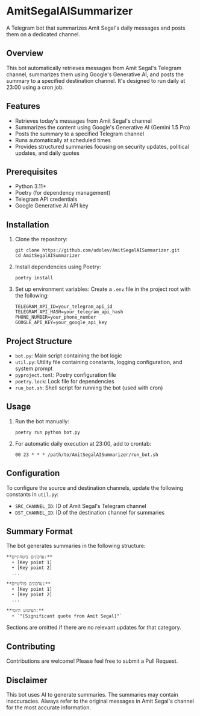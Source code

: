 # AmitSegalAISummarizer

A Telegram bot that summarizes Amit Segal's daily messages and posts them on a dedicated channel.

## Overview

This bot automatically retrieves messages from Amit Segal's Telegram channel, summarizes them using Google's Generative AI, and posts the summary to a specified destination channel. It's designed to run daily at 23:00 using a cron job.

## Features

- Retrieves today's messages from Amit Segal's channel
- Summarizes the content using Google's Generative AI (Gemini 1.5 Pro)
- Posts the summary to a specified Telegram channel
- Runs automatically at scheduled times
- Provides structured summaries focusing on security updates, political updates, and daily quotes

## Prerequisites

- Python 3.11+
- Poetry (for dependency management)
- Telegram API credentials
- Google Generative AI API key

## Installation

1. Clone the repository:
   ```
   git clone https://github.com/udolev/AmitSegalAISummarizer.git
   cd AmitSegalAISummarizer
   ```

2. Install dependencies using Poetry:
   ```
   poetry install
   ```

3. Set up environment variables:
   Create a `.env` file in the project root with the following:
   ```
   TELEGRAM_API_ID=your_telegram_api_id
   TELEGRAM_API_HASH=your_telegram_api_hash
   PHONE_NUMBER=your_phone_number
   GOOGLE_API_KEY=your_google_api_key
   ```

## Project Structure

- `bot.py`: Main script containing the bot logic
- `util.py`: Utility file containing constants, logging configuration, and system prompt
- `pyproject.toml`: Poetry configuration file
- `poetry.lock`: Lock file for dependencies
- `run_bot.sh`: Shell script for running the bot (used with cron)

## Usage

1. Run the bot manually:
   ```
   poetry run python bot.py
   ```

2. For automatic daily execution at 23:00, add to crontab:
   ```
   00 23 * * * /path/to/AmitSegalAISummarizer/run_bot.sh
   ```

## Configuration

To configure the source and destination channels, update the following constants in `util.py`:

- `SRC_CHANNEL_ID`: ID of Amit Segal's Telegram channel
- `DST_CHANNEL_ID`: ID of the destination channel for summaries

## Summary Format

The bot generates summaries in the following structure:

```
**עדכונים ביטחוניים:**
  • [Key point 1]
  • [Key point 2]
  ...

**עדכונים פוליטיים:**
  • [Key point 1]
  • [Key point 2]
  ...

**הציטוט היומי:**
  • `"[Significant quote from Amit Segal]"`
```

Sections are omitted if there are no relevant updates for that category.

## Contributing

Contributions are welcome! Please feel free to submit a Pull Request.

## Disclaimer

This bot uses AI to generate summaries. The summaries may contain inaccuracies. Always refer to the original messages in Amit Segal's channel for the most accurate information.
